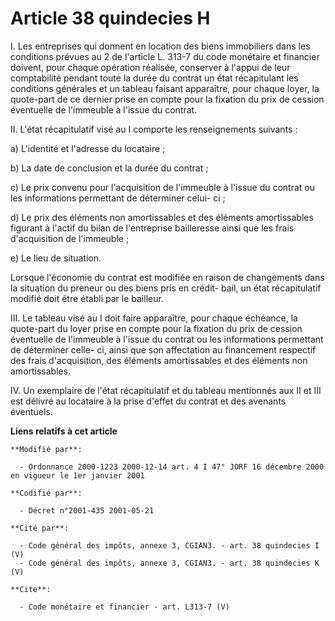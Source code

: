 # Article 38 quindecies H

I. Les entreprises qui donnent en location des biens immobiliers dans les conditions prévues au 2 de l'article L. 313-7 du
code monétaire et financier doivent, pour chaque opération réalisée, conserver à l'appui de leur comptabilité pendant toute
la durée du contrat un état récapitulant les conditions générales et un tableau faisant apparaître, pour chaque loyer, la
quote-part de ce dernier prise en compte pour la fixation du prix de cession éventuelle de l'immeuble à l'issue du contrat. 

II. L'état récapitulatif visé au I comporte les renseignements suivants : 

a) L'identité et l'adresse du locataire ; 

b) La date de conclusion et la durée du contrat ; 

c) Le prix convenu pour l'acquisition de l'immeuble à l'issue du contrat ou les informations permettant de déterminer celui-
ci ; 

d) Le prix des éléments non amortissables et des éléments amortissables figurant à l'actif du bilan de l'entreprise
bailleresse ainsi que les frais d'acquisition de l'immeuble ; 

e) Le lieu de situation. 

Lorsque l'économie du contrat est modifiée en raison de changements dans la situation du preneur ou des biens pris en crédit-
bail, un état récapitulatif modifié doit être établi par le bailleur. 

III. Le tableau visé au I doit faire apparaître, pour chaque échéance, la quote-part du loyer prise en compte pour la
fixation du prix de cession éventuelle de l'immeuble à l'issue du contrat ou les informations permettant de déterminer celle-
ci, ainsi que son affectation au financement respectif des frais d'acquisition, des éléments amortissables et des éléments
non amortissables. 

IV. Un exemplaire de l'état récapitulatif et du tableau mentionnés aux II et III est délivré au locataire à la prise d'effet
du contrat et des avenants éventuels.

**Liens relatifs à cet article**

	**Modifié par**:

	  - Ordonnance 2000-1223 2000-12-14 art. 4 I 47° JORF 16 décembre 2000 en vigueur le 1er janvier 2001

	**Codifié par**:

	  - Décret n°2001-435 2001-05-21

	**Cité par**:

	  - Code général des impôts, annexe 3, CGIAN3. - art. 38 quindecies I (V)
	  - Code général des impôts, annexe 3, CGIAN3. - art. 38 quindecies K (V)

	**Cite**:

	  - Code monétaire et financier - art. L313-7 (V)
